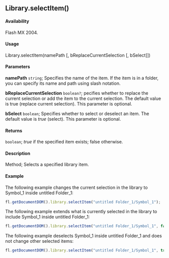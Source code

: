 ## Library.selectItem()

#### Availability

Flash MX 2004.

#### Usage

Library.selectItem(namePath [, bReplaceCurrentSelection [, bSelect]])

#### Parameters

**namePath** `string`; Specifies the name of the item. If the item is in a folder, you can specify its name and path using slash notation.

**bReplaceCurrentSelection** `boolean?`; pecifies whether to replace the current selection or add the item to the current selection. The default value is true (replace current selection). This parameter is optional.

**bSelect** `boolean`; Specifies whether to select or deselect an item. The default value is *true* (select). This parameter is optional.

#### Returns

`boolean`; *true* if the specified item exists; false otherwise.

#### Description

Method; Selects a specified library item.

#### Example

The following example changes the current selection in the library to Symbol_1 inside untitled Folder_1:

```javascript
fl.getDocumentDOM().library.selectItem("untitled Folder_1/Symbol_1");
```

The following example extends what is currently selected in the library to include Symbol_1 inside untitled Folder_1:

```javascript
fl.getDocumentDOM().library.selectItem("untitled Folder_1/Symbol_1", false);
```

The following example deselects Symbol_1 inside untitled Folder_1 and does not change other selected items:

```javascript
fl.getDocumentDOM().library.selectItem("untitled Folder_1/Symbol_1", true, false);
```
